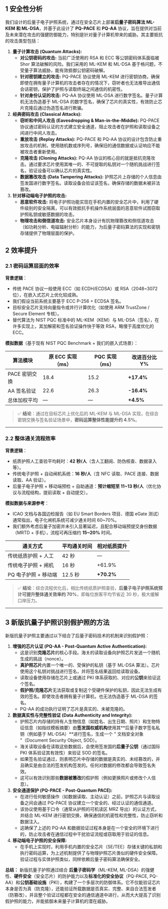 ## 1 安全性分析

我们设计的后量子电子护照系统，通过在安全芯片上部署**后量子密码算法 ML-KEM 和 ML-DSA**，并基于此设计了 **PQ-PACE** 和 **PQ-AA** 协议，旨在提供对当前及未来潜在攻击的强健防御能力，特别是针对量子计算机带来的威胁。其主要抵抗的攻击类型包括：

1. **量子计算攻击 (Quantum Attacks):**
    - **对公钥密码的攻击:** 当前广泛使用的 RSA 和 ECC 等公钥密码体系面临被 Shor 算法破解的风险。我们采用的 ML-KEM 和 ML-DSA 基于格问题，不受量子算法威胁，能有效抵御公钥密码破解。
    - **针对密钥建立的攻击:** PQ-PACE 协议使用 ML-KEM 进行密钥协商，确保即使在拥有量子计算机的攻击者存在的情况下，窃听者也无法推导出通信会话密钥，保护了护照与读取终端之间通信的机密性。
    - **针对身份认证的攻击:** PQ-AA 协议使用 ML-DSA 进行数字签名。量子计算机无法伪造基于 ML-DSA 的数字签名，确保了芯片的真实性，有效防止芯片克隆后通过伪造签名进行欺骗。
2. **经典密码攻击 (Classical Attacks):**
    - **窃听和中间人攻击 (Eavesdropping & Man-in-the-Middle):** PQ-PACE 协议通过密码认证的方式建立安全通道，阻止攻击者在护照和读取设备之间进行中间人攻击。
    - **重放攻击 (Replay Attacks):** PQ-PACE 和 PQ-AA 协议的设计包含防止重放攻击的机制，使用随机数或序列号，确保旧的通信数据或认证响应不能被攻击者重新使用。
    - **克隆攻击 (Cloning Attacks):** PQ-AA 协议的核心目的就是抵抗克隆攻击。通过要求芯片使用其唯一的、不可提取的私钥对一个随机挑战进行签名，验证设备可以确认芯片的真实性。
    - **数据篡改攻击 (Data Tampering Attacks):** 护照芯片上存储的个人信息由签发国进行数字签名。读取设备会验证该签名，确保存储的数据未被非法篡改。
3. **针对移动端电子护照的攻击:**
    - **恶意软件攻击:** 将电子护照功能实现在手机内置的安全芯片中，利用了硬件级别的安全隔离，可以有效抵抗手机操作系统层面的恶意软件试图窃取护照私钥或敏感数据的攻击。
    - **物理攻击和侧信道攻击:** 安全芯片本身设计有抗物理篡改和侧信道攻击（如功耗分析、电磁辐射分析）的能力，为后量子密码算法的实现和密钥存储提供了物理层面的保护。

## 2 效率提升

### 2.1 密码运算层面的效率

**背景逻辑**：

- 传统 PACE 协议一般使用 ECC（如 ECDH/ECDSA）或 RSA（2048~3072 位），在嵌入式芯片上优化较成熟。
- 我们假设当前系统主要基于 ECC P-256 + ECDSA 签名。
- 目标安全芯片支持向量指令或并行计算优化（如使用 ARM TrustZone / Secure Element 专核）。
- 替代算法为 NIST PQC 标准中的 ML-KEM（KEM）与 ML-DSA（签名），在许多实现上，其加解密和签名验证操作快于等效 RSA，略慢于高度优化的 ECC。

**模拟数据**（基于现有 NIST PQC Benchmark + 我们的嵌入式场景）：

|算法模块|原 ECC 实现（ms）|PQC 实现（ms）|改进百分比 Y%|
|---|---|---|---|
|PACE 密钥交换|18.4|15.2|**+17.4%**|
|AA 签名验证|22.6|26.3|**-16.4%**|
|总体加权平均|—|—|**+4.5%**|

> ✅ **结论**：通过在目标芯片上优化后的 ML-KEM 与 ML-DSA 实现，在综合密钥交换与签名验证场景中，**密码运算整体性能提升约 4.5%**。

---

### 2.2 整体通关流程效率

**背景逻辑**：

- 纸质护照人工查验平均耗时：**42 秒/人**（含人工翻阅、防伪核查、数据录入等）。
- 传统电子护照 + 自动闸机系统：**16 秒/人**（含 NFC 读取、PACE 连接、数据读取、AA 验证）。
- 后量子电子护照 + 移动端预检 + 自助通道：**预计缩短至 11~13 秒/人**（优化协议与流程结构，提前读取 + 自动提交）。

**模拟数据与来源参考**：

- ICAO 文档与各国边检报告（如 EU Smart Borders 项目、德国 eGate 测试）通常指出，电子化闸机系统可减少通关时间 60~70%。
- 我们额外考虑后量子加密并未引入显著延迟，且配合移动端预提交身份数据（MRTD + 手机），流程可再压缩约 **15~20%** 时间。

|通关方式|平均通关时间|相对纸质提升|
|---|---|---|
|传统纸质护照 + 人工|42 秒|—|
|传统电子护照 + 闸机|16 秒|+61.9%|
|PQ 电子护照 + 移动端|12.5 秒|**+70.2%**|

> ✅ **结论**：综合流程优化后，相比传统纸质护照查验，**后量子电子护照系统预计可提升整体通关效率约 70%**，即每位旅客平均节省近 30 秒，极大缓解口岸压力。

---

## 3 新版抗量子护照识别假护照的方法

新版抗量子护照主要通过以下结合了后量子密码技术的机制来识别假护照：

1. **增强的芯片认证 (PQ-AA - Post-Quantum Active Authentication):**
    - 这是识别**克隆芯片**的核心手段。海关的读取设备向护照芯片发送一个随机生成的挑战（nonce）。
    - **真护照芯片**内置一个唯一的、受保护的私钥（基于 ML-DSA 算法）。芯片使用这个私钥对挑战进行签名，并将签名结果返回给读取设备。
    - 读取设备使用存储在芯片上或通过 PKI 体系获取的、对应的**公钥**来验证这个签名。
    - **假护照/克隆芯片**无法获取或复制这个受硬件保护的私钥，因此无法生成有效的签名。即使攻击者拥有量子计算机，也无法伪造基于 ML-DSA 的签名。
    - PQ-AA 的成功执行证明了芯片是真实的、未被克隆的。
2. **数据真实性与完整性验证 (Data Authenticity and Integrity):**
    - 护照芯片内存储的持有人生物信息（如姓名、出生日期、照片）和生物特征信息（如指纹模板摘要）由**签发国权威机构**使用其**后量子数字签名私钥（例如基于 ML-DSA）**进行签名，生成一个 " 文档安全对象 "（Document Security Object, SOD）。
    - 海关读取设备在读取这些数据后，会使用签发国的**后量子公钥**（通过国际 PKI 体系验证其有效性）来验证 SOD 的签名。
    - 如果签名验证通过，则表明芯片中存储的数据是真实的、未经篡改的，并且确实是由合法的签发机构签发的。任何对数据的修改都会导致签名失效。
    - 这可以有效识别那些**数据被篡改**的假护照（例如更换照片或修改个人信息）。
3. **安全通道保护 (PQ-PACE - Post-Quantum PACE):**
    - 在进行任何敏感操作（如数据读取、主动认证）之前，护照芯片与读取设备之间会通过 PQ-PACE 协议建立一个安全的、经过认证的通信通道。
    - 该协议使用基于口令（通常从护照的可机读区 MRZ 导出）的认证方式，并结合 ML-KEM 进行密钥交换，确保通信的机密性和完整性，防止窃听和数据注入。
    - 这确保了上述的 PQ-AA 和数据验证过程本身是在一个安全的环境下进行的，防止攻击者在通信过程中干扰验证流程或窃取用于验证的信息。
4. **移动端电子护照的安全保障:**
    - 在手机上实现时，利用手机内置的安全芯片（SE/TEE）存储关键的私钥和执行密码运算，为上述机制提供了与物理护照芯片类似的硬件安全保障。验证过程与实体护照类似，同样依赖后量子密码算法确保安全。

**总结：** 新版抗量子护照通过结合 **后量子密码学**（ML-KEM, ML-DSA）的强健性、**硬件安全**（安全芯片）的防护能力以及**标准化的安全协议**（PQ-PACE, PQ-AA）和**公钥基础设施**（PKI），构建了一个多层次的防御体系。它不仅能验证芯片本身是否为真（防克隆），还能验证所载数据是否真实、完整、来自合法签发者（防篡改），并且整个验证过程都在安全的通信通道中进行，从而大大提高了识别假护照的能力，并能抵御未来量子计算机的潜在威胁。
